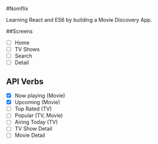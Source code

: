 #Nomflix

Learning React and ES6 by building a Movie Discovery App.

##Screens

-[ ] Home
-[ ] TV Shows
-[ ] Search
-[ ] Detail

## API Verbs

-[X] Now playing (Movie)
-[X] Upcoming (Movie)
-[ ] Top Rated (TV)
-[ ] Popular (TV, Movie)
-[ ] Airing Today (TV)
-[ ] TV Show Detail
-[ ] Movie Detail